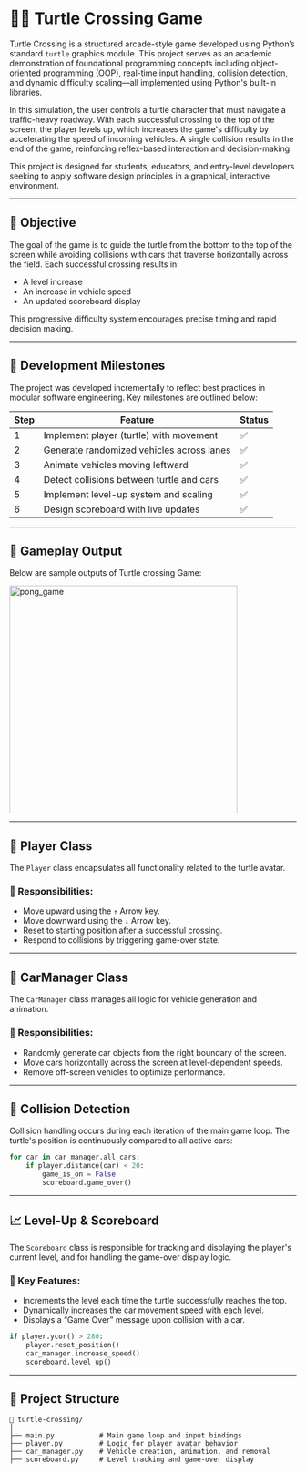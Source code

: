 # 🐢🚗 Turtle Crossing Game

Turtle Crossing is a structured arcade-style game developed using Python’s standard `turtle` graphics module. This project serves as an academic demonstration of foundational programming concepts including object-oriented programming (OOP), real-time input handling, collision detection, and dynamic difficulty scaling—all implemented using Python's built-in libraries.

In this simulation, the user controls a turtle character that must navigate a traffic-heavy roadway. With each successful crossing to the top of the screen, the player levels up, which increases the game's difficulty by accelerating the speed of incoming vehicles. A single collision results in the end of the game, reinforcing reflex-based interaction and decision-making.

This project is designed for students, educators, and entry-level developers seeking to apply software design principles in a graphical, interactive environment.

---

## 🎯 Objective

The goal of the game is to guide the turtle from the bottom to the top of the screen while avoiding collisions with cars that traverse horizontally across the field. Each successful crossing results in:

- A level increase
- An increase in vehicle speed
- An updated scoreboard display

This progressive difficulty system encourages precise timing and rapid decision making.

---

## 🌟 Development Milestones

The project was developed incrementally to reflect best practices in modular software engineering. Key milestones are outlined below:

| Step | Feature                                  | Status |
|------|------------------------------------------|--------|
| 1    | Implement player (turtle) with movement  | ✅     |
| 2    | Generate randomized vehicles across lanes| ✅     |
| 3    | Animate vehicles moving leftward         | ✅     |
| 4    | Detect collisions between turtle and cars| ✅     |
| 5    | Implement level-up system and scaling    | ✅     |
| 6    | Design scoreboard with live updates      | ✅     |

---

## 🎨 Gameplay  Output

Below are sample outputs of Turtle crossing Game:

<img width="400" alt="pong_game" src="https://github.com/user-attachments/assets/e867646f-1d8c-437a-8a88-8ae11ca77c08" />

---

## 🐢 Player Class

The `Player` class encapsulates all functionality related to the turtle avatar.

### 🔹 Responsibilities:
- Move upward using the `↑` Arrow key.
- Move downward using the `↓` Arrow key.
- Reset to starting position after a successful crossing.
- Respond to collisions by triggering game-over state.

---

## 🚗 CarManager Class

The `CarManager` class manages all logic for vehicle generation and animation.

### 🔹 Responsibilities:
- Randomly generate car objects from the right boundary of the screen.
- Move cars horizontally across the screen at level-dependent speeds.
- Remove off-screen vehicles to optimize performance.

---

## 🧠 Collision Detection

Collision handling occurs during each iteration of the main game loop. The turtle's position is continuously compared to all active cars:

```python
for car in car_manager.all_cars:
    if player.distance(car) < 20:
        game_is_on = False
        scoreboard.game_over()
```

---

## 📈 Level-Up & Scoreboard

The `Scoreboard` class is responsible for tracking and displaying the player's current level, and for handling the game-over display logic.

### 🔹 Key Features:
- Increments the level each time the turtle successfully reaches the top.
- Dynamically increases the car movement speed with each level.
- Displays a “Game Over” message upon collision with a car.

```python
if player.ycor() > 280:
    player.reset_position()
    car_manager.increase_speed()
    scoreboard.level_up()
```
---

## 📁 Project Structure

```text
📁 turtle-crossing/
│
├── main.py           # Main game loop and input bindings
├── player.py         # Logic for player avatar behavior
├── car_manager.py    # Vehicle creation, animation, and removal
├── scoreboard.py     # Level tracking and game-over display
